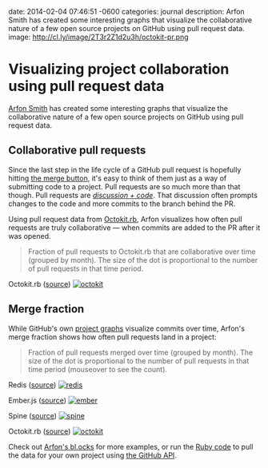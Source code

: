 date: 2014-02-04 07:46:51 -0600
categories: journal
description: Arfon Smith has created some interesting graphs that visualize the collaborative nature of a few open source projects on GitHub using pull request data.
image: http://cl.ly/image/2T3r2Z1d2u3h/octokit-pr.png

# Visualizing project collaboration using pull request data

[Arfon Smith][arfon] has created some interesting graphs that visualize the
collaborative nature of a few open source projects on GitHub using pull request
data.

## Collaborative pull requests

Since the last step in the life cycle of a GitHub pull request is hopefully
hitting [the merge button][merge], it's easy to think of them just as a way of
submitting code to a project. Pull requests are so much more than that though.
Pull requests are [_discussion + code_][pr-20]. That discussion often prompts
changes to the code and more commits to the branch behind the PR.

Using pull request data from [Octokit.rb][], Arfon visualizes how often pull
requests are truly collaborative &mdash; when commits are added to the PR after
it was opened.

> Fraction of pull requests to Octokit.rb that are collaborative over time
> (grouped by month). The size of the dot is proportional to the number of pull
> requests in that time period.

Octokit.rb ([source][octokit-source])
[![octokit][octokit-pr-img]][octokit-pr-full]

## Merge fraction

While GitHub's own [project graphs][graphs] visualize commits over time, Arfon's
merge fraction shows how often pull requests land in a project:

> Fraction of pull requests merged over time (grouped by month). The size of
> the dot is proportional to the number of pull requests in that time period
> (mouseover to see the count).

Redis ([source][redis-source])
[![redis][redis-merge-img]][redis-full]

Ember.js ([source][ember-source])
[![ember][ember-merge-img]][ember-full]

Spine ([source][spine-source])
[![spine][spine-merge-img]][spine-full]

Octokit.rb ([source][octokit-source])
[![octokit][octokit-merge-img]][octokit-full]

Check out [Arfon's bl.ocks][blocks] for more examples, or run the [Ruby code][]
to pull the data for your own project using [the GitHub API][api].


[arfon]: https://twitter.com/arfon
[Octokit.rb]: https://github.com/octokit/octokit.rb
[redis-full]: http://bl.ocks.org/arfon/raw/8726394/
[ember-full]: http://bl.ocks.org/arfon/raw/8786799/
[spine-full]: http://bl.ocks.org/arfon/raw/8726404/
[octokit-full]: http://bl.ocks.org/arfon/raw/8726394/
[redis-source]: http://bl.ocks.org/arfon/8726394/
[ember-source]: http://bl.ocks.org/arfon/8786799/
[spine-source]: http://bl.ocks.org/arfon/8726404/
[octokit-source]: http://bl.ocks.org/arfon/8726394/
[redis-merge-img]: http://cl.ly/image/0q222D1y2w18/redis-merge-fraction.png
[ember-merge-img]: http://cl.ly/image/2e1C3D1S253q/ember-merge-fraction.png
[spine-merge-img]: http://cl.ly/image/3I2N1Z3g1Z3N/spine-merge-fraction.png
[octokit-merge-img]: http://cl.ly/image/0e2e2S0x2S1B/octokit-merge-fraction.png
[octokit-pr-full]: http://bl.ocks.org/arfon/raw/8726267/
[octokit-pr-source]: http://bl.ocks.org/arfon/8726267
[octokit-pr-img]: http://cl.ly/image/2T3r2Z1d2u3h/octokit-pr.png
[graphs]: https://github.com/octokit/octokit.rb/graphs
[merge]: https://github.com/blog/843-the-merge-button
[pr-20]: https://github.com/blog/712-pull-requests-2-0
[blocks]: http://bl.ocks.org/arfon
[Ruby code]: https://gist.github.com/arfon/8726472
[api]: http://developer.github.com
